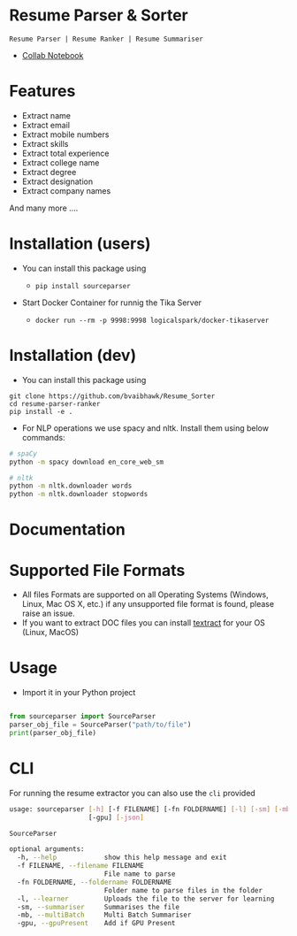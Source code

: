 # Resume Parser & Sorter

```
Resume Parser | Resume Ranker | Resume Summariser
```
- [Collab Notebook](https://colab.research.google.com/drive/1-fUeFKWoPP1P34qER1hJFg0tbNBq58AR?usp=sharing)

# Features

- Extract name
- Extract email
- Extract mobile numbers
- Extract skills
- Extract total experience
- Extract college name
- Extract degree
- Extract designation
- Extract company names

And many more ....

# Installation (users)

- You can install this package using

  - `pip install sourceparser`

- Start Docker Container for runnig the Tika Server
  
  - `docker run --rm -p 9998:9998 logicalspark/docker-tikaserver`


# Installation (dev)

- You can install this package using

```
git clone https://github.com/bvaibhawk/Resume_Sorter
cd resume-parser-ranker
pip install -e .
```

- For NLP operations we use spacy and nltk. Install them using below commands:

```bash
# spaCy
python -m spacy download en_core_web_sm

# nltk
python -m nltk.downloader words
python -m nltk.downloader stopwords
```

# Documentation


# Supported File Formats

- All files Formats are supported on all Operating Systems (Windows, Linux, Mac OS X, etc.) if any unsupported file format is found, please raise an issue.
- If you want to extract DOC files you can install [textract](https://textract.readthedocs.io/en/stable/installation.html) for your OS (Linux, MacOS)

# Usage

- Import it in your Python project

```python

from sourceparser import SourceParser
parser_obj_file = SourceParser("path/to/file")
print(parser_obj_file)

```

# CLI

For running the resume extractor you can also use the `cli` provided

```bash
usage: sourceparser [-h] [-f FILENAME] [-fn FOLDERNAME] [-l] [-sm] [-mb]
                    [-gpu] [-json]

SourceParser

optional arguments:
  -h, --help            show this help message and exit
  -f FILENAME, --filename FILENAME
                        File name to parse
  -fn FOLDERNAME, --foldername FOLDERNAME
                        Folder name to parse files in the folder
  -l, --learner         Uploads the file to the server for learning
  -sm, --summariser     Summarises the file
  -mb, --multiBatch     Multi Batch Summariser
  -gpu, --gpuPresent    Add if GPU Present
```



